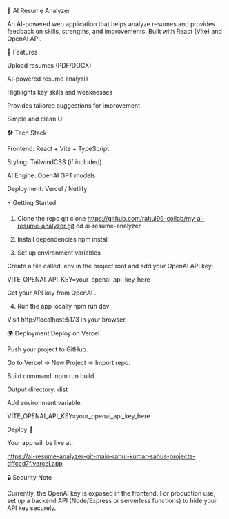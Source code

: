 📄 AI Resume Analyzer

An AI-powered web application that helps analyze resumes and provides feedback on skills, strengths, and improvements.
Built with React (Vite) and OpenAI API.

🚀 Features

Upload resumes (PDF/DOCX)

AI-powered resume analysis

Highlights key skills and weaknesses

Provides tailored suggestions for improvement

Simple and clean UI

🛠️ Tech Stack

Frontend: React + Vite + TypeScript

Styling: TailwindCSS (if included)

AI Engine: OpenAI GPT models

Deployment: Vercel / Netlify

⚡ Getting Started
1. Clone the repo
git clone https://github.com/rahul99-collab/my-ai-resume-analyzer.git
cd ai-resume-analyzer

2. Install dependencies
npm install

3. Set up environment variables

Create a file called .env in the project root and add your OpenAI API key:

VITE_OPENAI_API_KEY=your_openai_api_key_here


Get your API key from OpenAI
.

4. Run the app locally
npm run dev


Visit http://localhost:5173
 in your browser.

🌍 Deployment
Deploy on Vercel

Push your project to GitHub.

Go to Vercel
 → New Project → Import repo.

Build command: npm run build

Output directory: dist

Add environment variable:

VITE_OPENAI_API_KEY=your_openai_api_key_here


Deploy 🎉

Your app will be live at:

https://ai-resume-analyzer-git-main-rahul-kumar-sahus-projects-dffccd7f.vercel.app

🔒 Security Note

Currently, the OpenAI key is exposed in the frontend.
For production use, set up a backend API (Node/Express or serverless functions) to hide your API key securely.
